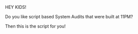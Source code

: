 HEY KIDS!

Do you like script based System Audits that were built at 11PM?

Then this is the script for you!